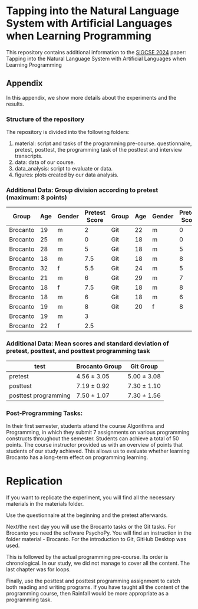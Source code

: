 # Tapping into the Natural Language System with Artificial Languages when Learning Programming

This repository contains additional information to the [SIGCSE 2024]([https://icer2023.acm.org/](https://sigcse2024.sigcse.org/)) paper:  
Tapping into the Natural Language System with Artificial Languages when Learning Programming


## Appendix
In this appendix, we show more details about the experiments and the results.

### Structure of the repository
The repository is divided into the following folders: 

1. material: script and tasks of the programming pre-course. questionnaire, pretest, posttest, the programming task of the posttest and interview transcripts.
2. data: data of our course.
3. data_analysis: script to evaluate or data. 
4. figures: plots created by our data analysis.


### Additional Data: Group division according to pretest (maximum: 8 points)
| Group       | Age | Gender | Pretest Score | Group | Age | Gender | Pretest Score |
|-------------|-----|--------|---------------|-------|-----|--------|---------------|
| Brocanto    | 19  | m      | 2             | Git   | 22  | m      | 0             |
| Brocanto    | 25  | m      | 0             | Git   | 18  | m      | 0             |
| Brocanto    | 28  | m      | 5             | Git   | 18  | m      | 5             |
| Brocanto    | 18  | m      | 7.5           | Git   | 18  | m      | 8             |
| Brocanto    | 32  | f      | 5.5           | Git   | 24  | m      | 5             |
| Brocanto    | 21  | m      | 6             | Git   | 29  | m      | 7             |
| Brocanto    | 18  | f      | 7.5           | Git   | 18  | m      | 8             |
| Brocanto    | 18  | m      | 6             | Git   | 18  | m      | 6             |
| Brocanto    | 19  | m      | 8             | Git   | 20  | f      | 8             |
| Brocanto    | 19  | m      | 3             |
| Brocanto    | 22  | f      | 2.5           |


### Additional Data: Mean scores and standard deviation of pretest, posttest, and posttest programming task
| test                 | Brocanto Group | Git Group  |
|----------------------|----------------|------------|
| pretest              | 4.56 ± 3.05    | 5.00 ± 3.08 |
| posttest             | 7.19 ± 0.92    | 7.30 ± 1.10 |
| posttest programming | 7.50 ± 1.07    | 7.30 ± 1.56 |


### Post-Programming Tasks: 
In their first semester, students attend the course Algorithms and Programming, in which they submit 7 assignments on various programming constructs throughout the semester. Students can achieve a total of 50 points. The course instructor provided us with an overview of points that students of our study achieved. This allows us to evaluate whether learning Brocanto has a long-term effect on programming learning.

# Replication

If you want to replicate the experiment, you will find all the necessary materials in the materials folder. 

Use the questionnaire at the beginning and the pretest afterwards. 

Next/the next day you will use the Brocanto tasks or the Git tasks. For Brocanto you need the software PsychoPy. You will find an instruction in the folder material - Brocanto. For the introduction to Git, GitHub Desktop was used. 

This is followed by the actual programming pre-course. Its order is chronological. In our study, we did not manage to cover all the content. The last chapter was for loops. 

Finally, use the posttest and posttest programming assignment to catch both reading and writing programs. If you have taught all the content of the programming course, then Rainfall would be more appropriate as a programming task. 
